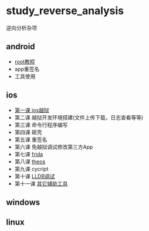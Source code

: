 # study_reverse_analysis
逆向分析杂项
## android
* [root教程](https://github.com/haidragon/study_Android_Mchange)
* app重签名
* 工具使用
## ios
* [第一课 ios越狱](https://github.com/haidragon/study_reverse_analysis/blob/master/study_reverse_analysis/study_reverse_analysis/ios/pages1/page.md)
* 第二课 越狱开发环境搭建(文件上传下载，日志查看等等)
* 第三课 命令行程序编写
* 第四课 砸壳
* 第五课 重签名
* 第六课 免越狱调试修改第三方App
* 第七课 [frida](https://github.com/haidragon/study_frida)
* 第八课 [theos](https://github.com/haidragon/study_tweak)
* 第九课 cycript
* 第十课 [LLDB调试](https://github.com/haidragon/study_tools) 
* 第十一课 [其它辅助工具](https://github.com/haidragon/study_tools)
## windows
## linux
